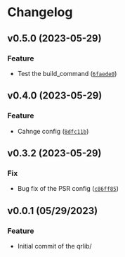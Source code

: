 # Changelog
<!--next-version-placeholder-->

## v0.5.0 (2023-05-29)
### Feature

* Test the build_command ([`6faede0`](https://github.com/tulyu96/lib/commit/6faede0e6a205ccff913404b7ff81ca3ec32892d))

## v0.4.0 (2023-05-29)
### Feature

* Cahnge config ([`8dfc11b`](https://github.com/tulyu96/lib/commit/8dfc11b6acc62ea5b76eac335d526877b5d6eb27))

## v0.3.2 (2023-05-29)
### Fix

* Bug fix of the PSR config ([`c86ff85`](https://github.com/tulyu96/lib/commit/c86ff85f7e02c4974a5c7d553c60ac778a0d03c0))
## v0.0.1 (05/29/2023)
### Feature
- Initial commit of the qrlib/
